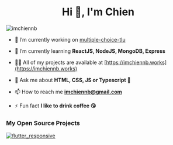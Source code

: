 <h1 align="center">Hi 👋, I'm Chien</h1>

<p align="left" width="30px"> <img src="https://komarev.com/ghpvc/?username=imchiennb" alt="imchiennb" /> </p>

- 🔭 I’m currently working on [multiple-choice-tlu](https://github.com/imchiennb/multiple-choice-tlu)

- 🌱 I’m currently learning **ReactJS, NodeJS, MongoDB, Express**

- 👨‍💻 All of my projects are available at [https://imchiennb.works](https://imchiennb.works)

- 💬 Ask me about **HTML, CSS, JS or Typescript 🚀**

- 📫 How to reach me **imchiennb@gmail.com**

- ⚡ Fun fact **I like to drink coffee 😘**

### My Open Source Projects

[![flutter_responsive](https://github-readme-stats.vercel.app/api/pin/?username=imchiennb&repo=table)](https://github.com/table)

<!-- <p align="left"><img src="https://devicons.github.io/devicon/devicon.git/icons/react/react-original-wordmark.svg" alt="react" width="20" height="20"/> <img src="https://devicons.github.io/devicon/devicon.git/icons/bootstrap/bootstrap-plain.svg" alt="bootstrap" width="20" height="20"/> <img src="https://devicons.github.io/devicon/devicon.git/icons/css3/css3-original-wordmark.svg" alt="css3" width="20" height="20"/> <img src="https://devicons.github.io/devicon/devicon.git/icons/html5/html5-original-wordmark.svg" alt="html5" width="20" height="20"/> <img src="https://devicons.github.io/devicon/devicon.git/icons/javascript/javascript-original.svg" alt="javascript" width="20" height="20"/> <img src="https://devicons.github.io/devicon/devicon.git/icons/mongodb/mongodb-original-wordmark.svg" alt="mongodb" width="20" height="20"/> <img src="https://devicons.github.io/devicon/devicon.git/icons/php/php-original.svg" alt="php" width="20" height="20"/> <img src="https://devicons.github.io/devicon/devicon.git/icons/express/express-original-wordmark.svg" alt="express" width="20" height="20"/></p><p align="center"> -->
<!-- <a href="https://twitter.com/imchiennb" target="blank"><img align="center" src="https://cdn.jsdelivr.net/npm/simple-icons@3.0.1/icons/twitter.svg" alt="imchiennb" height="20" width="20" /></a>
<a href="https://fb.com/imchiennb" target="blank"><img align="center" src="https://cdn.jsdelivr.net/npm/simple-icons@3.0.1/icons/facebook.svg" alt="imchiennb" height="20" width="20" /></a>
<a href="https://instagram.com/___im_chiennb" target="blank"><img align="center" src="https://cdn.jsdelivr.net/npm/simple-icons@3.0.1/icons/instagram.svg" alt="___im_chiennb" height="20" width="20" /></a> -->
</p>
